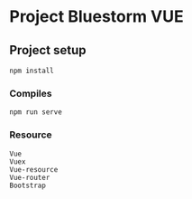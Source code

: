 # Project Bluestorm VUE

## Project setup
```
npm install
```

### Compiles
```
npm run serve
```

### Resource
```
Vue
Vuex
Vue-resource
Vue-router
Bootstrap
```
